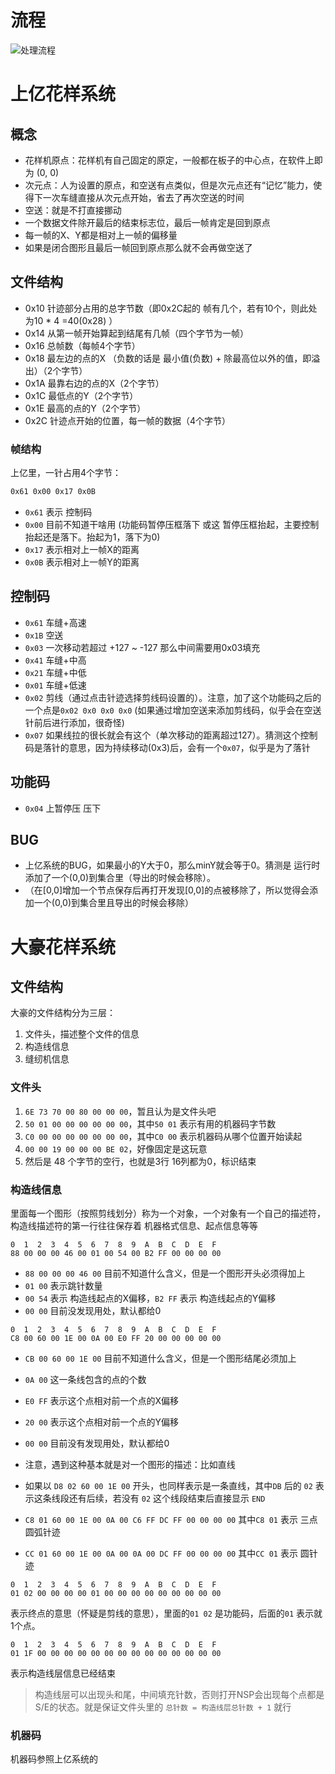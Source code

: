 
# 流程
![处理流程](http://assets.processon.com/chart_image/605d65511e0853028aaa32ac.png)

# 上亿花样系统

## 概念
* 花样机原点：花样机有自己固定的原定，一般都在板子的中心点，在软件上即为 (0, 0)
* 次元点：人为设置的原点，和空送有点类似，但是次元点还有“记忆”能力，使得下一次车缝直接从次元点开始，省去了再次空送的时间
* 空送：就是不打直接挪动
* 一个数据文件除开最后的结束标志位，最后一帧肯定是回到原点
* 每一帧的X、Y都是相对上一帧的偏移量
* 如果是闭合图形且最后一帧回到原点那么就不会再做空送了

## 文件结构
* 0x10 针迹部分占用的总字节数（即0x2C起的 帧有几个，若有10个，则此处为10 * 4 =40(0x28) ）
* 0x14 从第一帧开始算起到结尾有几帧（四个字节为一帧）
* 0x16 总帧数（每帧4个字节）
* 0x18 最左边的点的X （负数的话是 最小值(负数) + 除最高位以外的值，即溢出）（2个字节）
* 0x1A 最靠右边的点的X（2个字节）
* 0x1C 最低点的Y（2个字节）
* 0x1E 最高的点的Y（2个字节）
* 0x2C 针迹点开始的位置，每一帧的数据（4个字节）

### 帧结构
上亿里，一针占用4个字节：
```txt
0x61 0x00 0x17 0x0B
```
* `0x61` 表示 控制码
* `0x00` 目前不知道干啥用       (功能码暂停压框落下 或这 暂停压框抬起，主要控制抬起还是落下。抬起为1，落下为0)
* `0x17` 表示相对上一帧X的距离
* `0x0B` 表示相对上一帧Y的距离

## 控制码

* `0x61` 车缝+高速
* `0x1B` 空送
* `0x03` 一次移动若超过 +127 ~ -127 那么中间需要用0x03填充
* `0x41` 车缝+中高
* `0x21` 车缝+中低
* `0x01` 车缝+低速
* `0x02` 剪线（通过点击针迹选择剪线码设置的）。注意，加了这个功能码之后的一个点是`0x02 0x0 0x0 0x0` (如果通过增加空送来添加剪线码，似乎会在空送针前后进行添加，很奇怪)
* `0x07` 如果线拉的很长就会有这个（单次移动的距离超过127）。猜测这个控制码是落针的意思，因为持续移动(0x3)后，会有一个`0x07`，似乎是为了落针

## 功能码
* `0x04` 上暂停压 压下

## BUG
* 上亿系统的BUG，如果最小的Y大于0，那么minY就会等于0。猜测是 运行时添加了一个(0,0)到集合里（导出的时候会移除）。
* （在[0,0]增加一个节点保存后再打开发现[0,0]的点被移除了，所以觉得会添加一个(0,0)到集合里且导出的时候会移除）


# 大豪花样系统

## 文件结构
大豪的文件结构分为三层：
1. 文件头，描述整个文件的信息
2. 构造线信息
3. 缝纫机信息

### 文件头
1. `6E 73 70 00 80 00 00 00`，暂且认为是文件头吧
2. `50 01 00 00 00 00 00 00`，其中`50 01` 表示有用的机器码字节数
3. `C0 00 00 00 00 00 00 00`，其中`C0 00` 表示机器码从哪个位置开始读起
4. `00 00 19 00 00 00 BE 02`，好像固定是这玩意
5. 然后是 48 个字节的空行，也就是3行 16列都为0，标识结束



### 构造线信息
里面每一个图形（按照剪线划分）称为一个对象，一个对象有一个自己的描述符，构造线描述符的第一行往往保存着 机器格式信息、起点信息等等
```text
0  1  2  3  4  5  6  7  8  9  A  B  C  D  E  F
88 00 00 00 46 00 01 00 54 00 B2 FF 00 00 00 00
```
* `88 00 00 00 46 00` 目前不知道什么含义，但是一个图形开头必须得加上
* `01 00` 表示跳针数量
* `00 54` 表示 构造线起点的X偏移，`B2 FF` 表示 构造线起点的Y偏移
* `00 00` 目前没发现用处，默认都给0

```text
0  1  2  3  4  5  6  7  8  9  A  B  C  D  E  F
C8 00 60 00 1E 00 0A 00 E0 FF 20 00 00 00 00 00
```
* `CB 00 60 00 1E 00` 目前不知道什么含义，但是一个图形结尾必须加上
* `0A 00` 这一条线包含的点的个数
* `E0 FF` 表示这个点相对前一个点的X偏移
* `20 00` 表示这个点相对前一个点的Y偏移
* `00 00` 目前没有发现用处，默认都给0

* 注意，遇到这种基本就是对一个图形的描述：比如直线
* 如果以 `D8 02 60 00 1E 00` 开头，也同样表示是一条直线，其中`DB` 后的 `02` 表示这条线段还有后续，若没有 `02` 这个线段结束后直接显示 `END` 
* `C8 01 60 00 1E 00 0A 00 C6 FF DC FF 00 00 00 00` 其中`C8 01` 表示 三点圆弧针迹
* `CC 01 60 00 1E 00 0A 00 0A 00 DC FF 00 00 00 00` 其中`CC 01` 表示 圆针迹

```text
0  1  2  3  4  5  6  7  8  9  A  B  C  D  E  F
01 02 00 00 00 00 01 00 00 00 00 00 00 00 00 00
```
表示终点的意思（怀疑是剪线的意思），里面的`01 02` 是功能码，后面的`01` 表示就1个点。

```text
0  1  2  3  4  5  6  7  8  9  A  B  C  D  E  F
01 1F 00 00 00 00 00 00 00 00 00 00 00 00 00 00
```
表示构造线层信息已经结束

> 构造线层可以出现头和尾，中间填充针数，否则打开NSP会出现每个点都是S/E的状态。就是保证文件头里的 `总针数 = 构造线层总针数 + 1` 就行

### 机器码
机器码参照上亿系统的